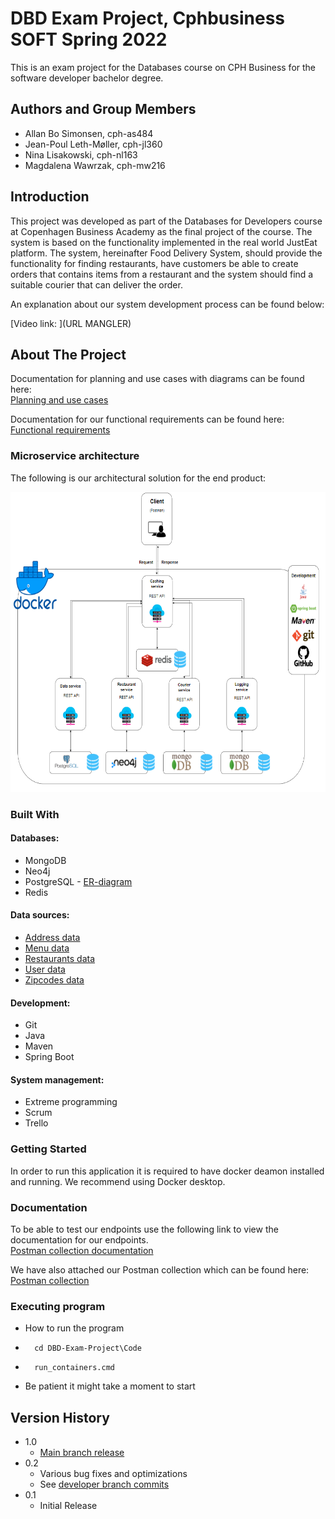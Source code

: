 # DBD Exam Project, Cphbusiness SOFT Spring 2022

This is an exam project for the Databases course on CPH Business for the software developer bachelor degree.

## Authors and Group Members

- Allan Bo Simonsen, cph-as484
- Jean-Poul Leth-Møller, cph-jl360
- Nina Lisakowski, cph-nl163
- Magdalena Wawrzak, cph-mw216

## Introduction

This project was developed as part of the Databases
for Developers course at Copenhagen Business Academy as the final project of the course.
The system is based on the functionality implemented in the real world JustEat platform. The system, hereinafter Food Delivery System, should provide the functionality for finding restaurants, have customers be able to create orders that contains items from a restaurant and the system should find a suitable courier that can deliver the order.

An explanation about our system development process can be found below:

[Video link: ](URL MANGLER)

## About The Project

Documentation for planning and use cases with diagrams can be found here:  
[Planning and use cases](https://github.com/Jean-Poul/DBD-Exam-Project/blob/developer/Text/Planning%20and%20Use%20Cases.pdf)

Documentation for our functional requirements can be found here:  
[Functional requirements](https://github.com/Jean-Poul/DBD-Exam-Project/blob/developer/Text/Functional%20requirements.pdf)

### Microservice architecture

The following is our architectural solution for the end product:

<img src="Drawings/FinalProduct.PNG" width="640" height="480">

### Built With

#### Databases:

- MongoDB
- Neo4j
- PostgreSQL - [ER-diagram](https://github.com/Jean-Poul/DBD-Exam-Project/blob/developer/Drawings/ER-diagram.png)
- Redis

#### Data sources:

- [Address data](https://api.dataforsyningen.dk/adresser?struktur=mini&kommunekode=0159)
- [Menu data](https://mealme.p.rapidapi.com/restaurants/details/menu)
- [Restaurants data](https://www.kaggle.com/datasets/shrutimehta/zomato-restaurants-data)
- [User data](https://www.mockaroo.com/)
- [Zipcodes data](https://github.com/danielbahl/DK-Postnumre/blob/master/postnumre.sql)

#### Development:

- Git
- Java
- Maven
- Spring Boot

#### System management:

- Extreme programming
- Scrum
- Trello  


### Getting Started

In order to run this application it is required to have docker deamon installed and running. We recommend using Docker desktop.

### Documentation

To be able to test our endpoints use the following link to view the documentation for our endpoints.  
[Postman collection documentation](https://documenter.getpostman.com/view/12822718/Uz5DqxXk#9267027e-6b0b-4f3b-b280-a0a9e8865af3)

We have also attached our Postman collection which can be found here:  
[Postman collection](https://github.com/Jean-Poul/DBD-Exam-Project/tree/developer/Postman%20Collection)

### Executing program

- How to run the program

- ```shell
    cd DBD-Exam-Project\Code
  ```

- ```shell
    run_containers.cmd
  ```
- Be patient it might take a moment to start

## Version History

- 1.0
  - [Main branch release](https://github.com/Jean-Poul/DBD-Exam-Project/tree/main)
- 0.2
  - Various bug fixes and optimizations
  - See [developer branch commits](https://github.com/Jean-Poul/DBD-Exam-Project/commits/developer)
- 0.1
  - Initial Release
